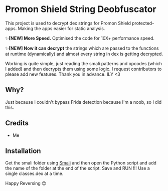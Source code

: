 # Promon Shield String Deobfuscator

This project is used to decrypt dex strings for Promon Shield protected-apps.
Making the apps easier for static analysis.

✨<b>[NEW] More Speed.</b> Optimised the code for 10X+ performance speed.

✨<b>[NEW] Now it can decrypt</b> the strings which are passed to the functions at runtime (dynamically) and almost every string in dex is getting decrypted.



Working is quite simple, just reading the smali patterns and opcodes (which I added) and then decrypts them using some logic.
I request contributors to please add new features. Thank you in advance. ILY <3

## Why?

Just because I couldn't bypass Frida detection because I'm a noob, so I did this.

## Credits

- Me

## Installation

Get the smali folder using [Smali](https://github.com/JesusFreke/smali) and then open the Python script and add the name of the folder at the end of the script.
Save and RUN !!!
Use a single classes.dex at a time.

Happy Reversing 😉
